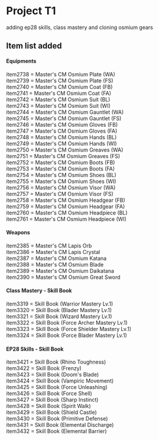 # Project T1
 adding ep28 skills, class mastery and cloning osmium gears

## Item list added
#### Equipments
item2738 = Master's CM Osmium Plate (WA)<br>
item2739 = Master's CM Osmium Plate (FS)<br>
item2740 = Master's CM Osmium Coat (FB)<br>
item2741 = Master's CM Osmium Coat (FA)<br>
item2742 = Master's CM Osmium Suit (BL)<br>
item2743 = Master's CM Osmium Suit (WI)<br>
item2744 = Master's CM Osmium Gauntlet (WA)<br>
item2745 = Master's CM Osmium Gauntlet (FS)<br>
item2746 = Master's CM Osmium Gloves (FB)<br>
item2747 = Master's CM Osmium Gloves (FA)<br>
item2748 = Master's CM Osmium Hands (BL)<br>
item2749 = Master's CM Osmium Hands (WI)<br>
item2750 = Master's CM Osmium Greaves (WA)<br>
item2751 = Master's CM Osmium Greaves (FS)<br>
item2752 = Master's CM Osmium Boots (FB)<br>
item2753 = Master's CM Osmium Boots (FA)<br>
item2754 = Master's CM Osmium Shoes (BL)<br>
item2755 = Master's CM Osmium Shoes (WI)<br>
item2756 = Master's CM Osmium Visor (WA)<br>
item2757 = Master's CM Osmium Visor (FS)<br>
item2758 = Master's CM Osmium Headgear (FB)<br>
item2759 = Master's CM Osmium Headgear (FA)<br>
item2760 = Master's CM Osmium Headpiece (BL)<br>
item2761 = Master's CM Osmium Headpiece (WI)<br>

#### Weapons
item2385 = Master's CM Lapis Orb<br>
item2386 = Master's CM Lapis Crystal<br>
item2387 = Master's CM Osmium Katana<br>
item2388 = Master's CM Osmium Blade<br>
item2389 = Master's CM Osmium Daikatana<br>
item2390 = Master's CM Osmium Great Sword<br>

#### Class Mastery - Skill Book
item3319 = Skill Book (Warrior Mastery Lv.1)<br>
item3320 = Skill Book (Blader Mastery Lv.1)<br>
item3321 = Skill Book (Wizard Mastery Lv.1)<br>
item3322 = Skill Book (Force Archer Mastery Lv.1)<br>
item3323 = Skill Book (Force Shielder Mastery Lv.1)<br>
item3324 = Skill Book (Force Blader Mastery Lv.1)<br>

#### EP28 Skills - Skill Book
item3421 = Skill Book (Rhino Toughness)<br>
item3422 = Skill Book (Frenzy)<br>
item3423 = Skill Book (Doom's Blade)<br>
item3424 = Skill Book (Vampiric Movement)<br>
item3425 = Skill Book (Force Unleashing)<br>
item3426 = Skill Book (Force Shell)<br>
item3427 = Skill Book (Sharp Instinct)<br>
item3428 = Skill Book (Spirit Walk)<br>
item3429 = Skill Book (Shield Castle)<br>
item3430 = Skill Book (Primitive Defense)<br>
item3431 = Skill Book (Elemental Discharge)<br>
item3432 = Skill Book (Elemental Barrier)<br>
